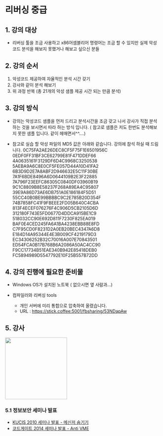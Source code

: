 # 리버싱 중급

## 1. 강의 대상

- 리버싱 툴을 조금 사용하고 x86어셈블리어 명령어는 조금 할 수 있지만 실제 악성코드 분석을 해보지 못했거나 해보고 싶으신 분들 


## 2. 강의 순서

1. 악성코드 제공하여 자율적인 분석 시간 갖기
2. 강사와 같이 분석 해보기
3. 위 과정 반복 (총 21개의 악성 샘플 제공 시간 되는 만큼 분석)

## 3. 강의 방식

- 강의는 악성코드 샘플을 먼저 드리고 분석시간을 조금 갖고 나서 강사가 직접 분석하는 것을 보시면서 따라 하는 방식 입니다.
 ( 참고로 샘플은 저도 한번도 분석해보지 못한 샘플 입니다. 같이 헤매면서^^....)

- 참고로 실습 할 악성 파일의 MD5 값은 아래와 같습니다. 강의에 참석 하실 때 드림니다.
0C75FA2AE26DEC8CF5F75F1E6501956C
0EDF0FF31BF3CE62799E81F471DDEF66
4A0635161F3129DF6D4C9968C3250538
5AEBA9A6C8E0CF5FE057D44A10D41FA2
6B3D9D2E7A8ABF2D946632E5C11F30BE
7A1F6BDE8496A6D0644109B2E3F22885
7A796F23EEFC86305C0840DF03960B19
9C1C8809B8E58237F268A89EA4C95807
39E9A86D73AE6DB751A0E186184F5D51
55CC40B0BE99BBBBC9C2E785B20D354F
74B7858FC41F9FBEEE2FD05B640C4CBA
813F4ECEF076276F4C906D5CB2105D6D
312180F743E5FD0677D4DDCA915BE1C9
518032CC90E692D811F7230F825EA019
BAF0E4CED245FA6A1BA4238EBB88E8FD
C7F95CD0F8231D2A0EB20BEC4347A6D8
E184D14A95344E4E3B009CF4219179D3
EC34306252B32C70016A007E70843501
ED54FCA0B17B768B6A2086A50AC4CC90
F9CC17734B51EAE340B942E85418DEB0
FC5894989D5547792E10F25B557B72DD 
## 4. 강의 진행에 필요한 준비물

- Windows OS가 설치된 노트북 ( 없으시면 옆 사람과...)

- 컴파일러와 리버싱 tools	
  - 개인 서버에 미리 통합으로 압축하여 올렸습니다.
  - URL : https://stick.coffee:5001/fbsharing/53NDapAw

## 5. 강사

<img src="http://72.14.188.110/~audit/img/kimhyungsuk.png" width="200px" />

### 5.1 정보보안 세미나 발표

   - [KUCIS 2010 세미나 발표 - 메신저 숨기기](https://www.facebook.com/l.php?u=https%3A%2F%2Fwww.dropbox.com%2Fs%2Fa5uze30a22x89mw%2FWiseGuyz-Adult_Child-%2528010-9596-2266%2529.pptx&h=1AQHZ3JU4)
   - [코드게이트 2014 세미나 발표 - Anti VME](http://prezi.com/dqu1idggsp_5/?utm_campaign=share&utm_medium=copy)